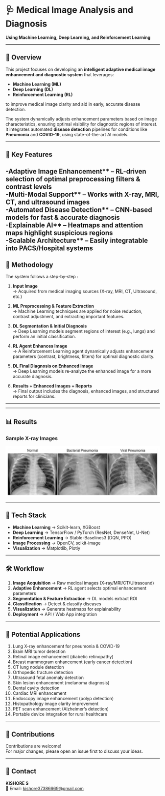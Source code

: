 # 🩺  Medical Image Analysis and Diagnosis

**Using Machine Learning, Deep Learning, and Reinforcement Learning**

---

## 📌 Overview
This project focuses on developing an **intelligent adaptive medical image enhancement and diagnostic system** that leverages:

- **Machine Learning (ML)**
- **Deep Learning (DL)**
- **Reinforcement Learning (RL)**

to improve medical image clarity and aid in early, accurate disease detection.

The system dynamically adjusts enhancement parameters based on image characteristics, ensuring optimal visibility for diagnostic regions of interest.  
It integrates automated **disease detection** pipelines for conditions like **Pneumonia** and **COVID-19**, using state-of-the-art AI models.

---
## 🚀 Key Features
-Adaptive Image Enhancement** – RL-driven selection of optimal preprocessing filters & contrast levels  
-Multi-Modal Support** – Works with X-ray, MRI, CT, and ultrasound images  
-Automated Disease Detection** – CNN-based models for fast & accurate diagnosis  
-Explainable AI** – Heatmaps and attention maps highlight suspicious regions  
-Scalable Architecture** – Easily integratable into PACS/Hospital systems  
---
## 🧠 Methodology

The system follows a step-by-step :

1. **Input Image**  
   → Acquired from medical imaging sources (X-ray, MRI, CT, Ultrasound, etc.)

2. **ML Preprocessing & Feature Extraction**  
   → Machine Learning techniques are applied for noise reduction, contrast adjustment, and extracting important features.

3. **DL Segmentation & Initial Diagnosis**  
   → Deep Learning models segment regions of interest (e.g., lungs) and perform an initial classification.

4. **RL Agent Enhances Image**  
   → A Reinforcement Learning agent dynamically adjusts enhancement parameters (contrast, brightness, filters) for optimal diagnostic clarity.

5. **DL Final Diagnosis on Enhanced Image**  
   → Deep Learning models re-analyze the enhanced image for a more accurate diagnosis.

6. **Results + Enhanced Images + Reports**  
   → Final output includes the diagnosis, enhanced images, and structured reports for clinicians.

---


 

---

## 📊 Results

### Sample X-ray Images
![Sample X-ray Images](Screenshot%202025-08-15%20171945.png)

---

## 📂 Tech Stack
- **Machine Learning** → Scikit-learn, XGBoost  
- **Deep Learning** → TensorFlow / PyTorch (ResNet, DenseNet, U-Net)  
- **Reinforcement Learning** → Stable-Baselines3 (DQN, PPO)  
- **Image Processing** → OpenCV, scikit-image  
- **Visualization** → Matplotlib, Plotly  

---

## 🛠 Workflow
1. **Image Acquisition** → Raw medical images (X-ray/MRI/CT/Ultrasound)  
2. **Adaptive Enhancement** → RL agent selects optimal enhancement parameters  
3. **Segmentation & Feature Extraction** → DL models extract ROI  
4. **Classification** → Detect & classify diseases  
5. **Visualization** → Generate heatmaps for explainability  
6. **Deployment** → API / Web App integration  

---

## 🔬 Potential Applications
1. Lung X-ray enhancement for pneumonia & COVID-19  
2. Brain MRI tumor detection  
3. Retinal image enhancement (diabetic retinopathy)  
4. Breast mammogram enhancement (early cancer detection)  
5. CT lung nodule detection  
6. Orthopedic fracture detection  
7. Ultrasound fetal anomaly detection  
8. Skin lesion enhancement (melanoma diagnosis)  
9. Dental cavity detection  
10. Cardiac MRI enhancement  
11. Endoscopy image enhancement (polyp detection)  
12. Histopathology image clarity improvement  
13. PET scan enhancement (Alzheimer’s detection)  
14. Portable device integration for rural healthcare  

---

## 🤝 Contributions
Contributions are welcome!  
For major changes, please open an issue first to discuss your ideas.

---

## 📧 Contact
**KISHORE S**  
📩 Email: kishore37386669@gmail.com  
